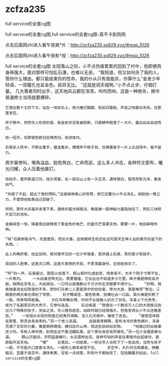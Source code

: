 # zcfza235
full service的全套cg图

full service的全套cg图,full service的全套cg图-真不卡影院网

点击后面网zhi进入看午夜爽*片：http://zcfza235.ss929.xyz/#resp_1026

点击后面网zhi进入看午夜影*视：http://zcfza235.ss929.xyz/#resp_1026

full service的全套cg图    太阳落山之际，小不点伤痕累累的回到了村中，他即便肉身再强大，面对那样可怕乱石瀑，也难以无恙。    “我知道，但又如何杀了我的人，管你什么理由，都只能结束你的性命，我的仆从只有我能杀，你算什么”金发少年轻语，一双瞳孔也呈金色，妖异无比。    “这就是洞天城啊。”小不点止步，仔细打量。    几大尊者同时出手，这天地风云都在浩荡，呜呜而响，这是一种绝杀，换作普通修士当场就要爆碎。

    它落在数十丈的下方，站在一块巨石上，用力捶打胸膛，宛如闷雷般，声音之响震动天地，在那里发狂。

    终于劈中，然而令人吃惊的是，紫金蛇并没有被斩断，只是鳞甲脱落了一大片，露出丝丝血迹而已。

    他一招手，将那银色箭羽召唤而归，收进体内。

    石昊杀入阵中，不断出重手，接连轰杀，噗噗声不绝于耳，仿佛置身于一片上古战场中，毫不留力。

周宇豪惨叫，嘴角溢血，脸色煞白，亡命而逃，这么多人冲击，各种符文密布，曦光闪耀，众人压着他暴打。

    他抬手，震开那道刀光，扭头观看，在一座石山上有一头生灵，通体银白，锃亮而有光泽，散发凶气。

    “你很了不起，超出了我的预料。”这是柳神真心的夸赞，原它还要为小不点洗礼，相助他一臂之力，不曾想他依靠自己突破了。

    然而，那件大杀器并未落下来，通体炽盛光辉暗淡，像是被一股神秘力量阻挡住了，而后三块碎片突兀的消失。

    金蛛闻言一惊，隔着很远就释放了那金色的电芒，炽盛光芒笼罩天地，蒙蒙一片，电弧噼啪作响。

    “咝”石昊倒吸冷气，先是震惊，而后大喜，这枚眼球生机还在这可是天生神人达到极尽后留下的东西。:

    此人的确厉害，经此加持，绝对是罕见的一位少年强者，若非遇上石昊，真的是少有敌手。

    观战的人胆寒，这是灭口啊，这是大家族的手段，不愿泄露身份，全部给抹杀了。

    “呼”的一声，石昊避过，那团火焰落下，假山顿时化成岩浆，喷泉蒸干，大半个院子寸草不生，一片焦灼。    一头凶禽恐怖无比，黑雾隆隆，它长达也不知道多少万里，眸子像是两轮血月般，映照在天穹上，大如湖泊，一口可以吞噬数以千万计的生灵都算不得什么。    “好啊，我族强者进去后殒落的不多，而你们兄弟二人更是其中的佼佼者，修为大进，真是难得”旁边，三眼族的两兄弟也得到了夸赞。    石子腾闻言，面色铁青，张嘴吐出一口血，肩头像是折断了一般，传来阵阵剧痛。    大红鸟咧嘴长嚎，时间不长就被人扒光了羽毛，浑身上下光秃秃，成为了名副其实的大秃子，它惨叫连连。    石云峰道：“我曾在一个数百万人口的大部族见到过几个特殊的孩子，天纵之资，令人瞠目结舌，幼龄时就已经很强大，但我觉得比小不点还略差些。”    一些指头长短的阳鱼已经离开湖面，没入化天碗中，被收了进去。    “狻猊宝体就在那里，祭灵会亲自来的。”另一个老人说道。    这就是青鳞鹰，密布冰冷的青色鳞片，浑身充满了无穷的力量，像是钢铁铸成，横扫这片山林，视这些巨树如无物。    “他做过的出格事还少吗，号称人神共愤，到现在还不是活蹦乱跳，这个家伙肯定有所倚仗。”另一位少女握紧拳头道。    群山万壑间，洪荒猛兽横行，太古遗种出没，各种可怕的声音在黑暗中此起彼伏，直欲裂开这天地。    “噗”    日落后，一切结束，一些壮年人也吃下了一些血肉，当然与孩子一般，不可能大口吞食与洗礼，一般的人根本承受不住。    天空中，大片的光雨爆发，神藤暗淡，显露于高空中，通体焦黄，没有一点绿意，所有叶子都枯败了，包括藤蔓亦如此。full service的全套cg图
